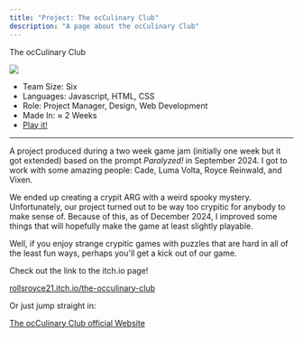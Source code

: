 ```yaml
---
title: "Project: The ocCulinary Club"
description: "A page about the ocCulinary Club"
---
```


<p class="white noTopMargin">The ocCulinary Club</p>

<img src="/images/occulinary-club/banner.png">

<ul class="summary">
    <li>Team Size: Six</li>
    <li>Languages: Javascript, HTML, CSS</li>
    <li>Role: Project Manager, Design, Web Development</li>
    <li>Made In: &#8776; 2 Weeks</li>
    <li><a href="https://rollsroyce21.itch.io/the-occulinary-club">Play it!</a></li>
</ul>

---

A project produced during a two week game jam (initially one week but it got extended) based on the prompt <i>Paralyzed!</i> in September 2024. I got to work with some amazing people: Cade, Luma Volta, Royce Reinwald, and Vixen.

We ended up creating a crypit ARG with a weird spooky mystery. Unfortunately, our project turned out to be way too crypitic for anybody to make sense of. Because of this, as of December 2024, I improved some things that will hopefully make the game at least slightly playable.

Well, if you enjoy strange crypitic games with puzzles that are hard in all of the least fun ways, perhaps you'll get a kick out of our game.

Check out the link to the itch.io page!

<a href="https://rollsroyce21.itch.io/the-occulinary-club">rollsroyce21.itch.io/the-occulinary-club</a>

Or just jump straight in:

<a href="https://main--fabulous-sunflower-3e8bef.netlify.app">The ocCulinary Club official Website</a>
